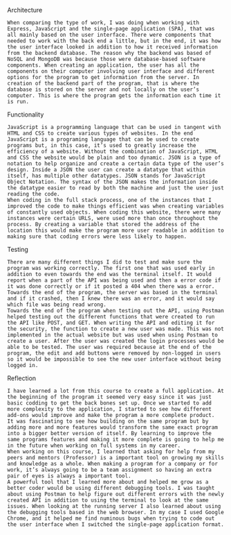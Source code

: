 Architecture

	When comparing the type of work, I was doing when working with Express, JavaScript and the single-page application (SPA), that was all mainly based on the user interface. There were components that needed to work with the back end a little, but in the end, it was how the user interface looked in addition to how it received information from the backend database. The reason why the backend was based of NoSQL and MongoDB was because those were database-based software components. When creating an application, the user has all the components on their computer involving user interface and different options for the program to get information from the server. In creation of the backend part of the program, that is where the database is stored on the server and not locally on the user’s computer. This is where the program gets the information each time it is run.

Functionality

	JavaScript is a programming language that can be used in tangent with HTML and CSS to create various types of websites. In the end JavaScript is a programing language that can be used to create programs but, in this case, it’s used to greatly increase the efficiency of a website. Without the combination of JavaScript, HTML and CSS the website would be plain and too dynamic. JSON is a type of notation to help organize and create a certain data type of the user’s design. Inside a JSON the user can create a datatype that within itself, has multiple other datatypes. JSON stands for JavaScript Object Notation. The syntax of the JSON makes the information inside the datatype easier to read by both the machine and just the user just reading the code. 
	When coding in the full stack process, one of the instances that I improved the code to make things efficient was when creating variables of constantly used objects. When coding this website, there were many instances were certain URLS, were used more than once throughout the process. By creating a variable that stored the address of the location this would make the program more user readable in addition to making sure that coding errors were less likely to happen. 

Testing

	There are many different things I did to test and make sure the program was working correctly. The first one that was used early in addition to even towards the end was the terminal itself. It would report when a part of the API was being used and then a error code if it was done correctly or if it posted a 404 when there was a error. Towards the end of the program, the server was based in the terminal and if it crashed, then I knew there was an error, and it would say which file was being read wrong. 
	Towards the end of the program when testing out the API, using Postman helped testing out the different functions that were created to run the API like POST, and GET. When writing the API and editing it for the security, the function to create a new user was made. This was not implemented in the actual website but was used when using Postman to create a user. After the user was created the login processes would be able to be tested. The user was required because at the end of the program, the edit and add buttons were removed by non-logged in users so it would be impossible to see the new user interface without being logged in.

Reflection

	I have learned a lot from this course to create a full application. At the beginning of the program it seemed very easy since it was just basic codding to get the back bones set up. Once we started to add more complexity to the application, I started to see how different add-ons would improve and make the program a more complete product. 
	It was fascinating to see how building on the same program but by adding more and more features would transform the same exact program into a bigger better version of itself. By learning to improve the same programs features and making it more complete is going to help me in the future when working on full systems in my career. 
	When working on this course, I learned that asking for help from my peers and mentors (Professor) is a important tool on growing my skills and knowledge as a whole. When making a program for a company or for work, it’s always going to be a team assignment so having an extra pair of eyes is always a important tool. 
	A powerful tool that I learned more about and helped me grow as a better coder would be using different debugging tools. I was taught about using Postman to help figure out different errors with the newly created API in addition to using the terminal to look at the same issues. When looking at the running server I also learned about using the debugging tools based in the web browser. In my case I used Google Chrome, and it helped me find numinous bugs when trying to code out the user interface when I switched the single-page application format. 


